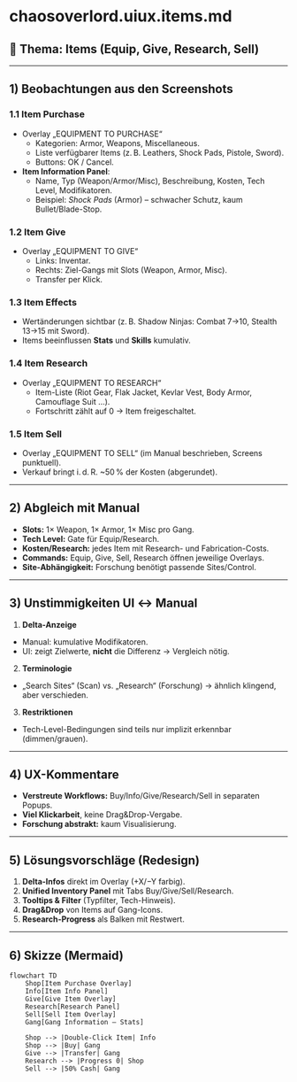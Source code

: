# chaosoverlord.uiux.items.md

## 📌 Thema: Items (Equip, Give, Research, Sell)

---

## 1) Beobachtungen aus den Screenshots

### 1.1 Item Purchase
- Overlay „EQUIPMENT TO PURCHASE“
  - Kategorien: Armor, Weapons, Miscellaneous.
  - Liste verfügbarer Items (z. B. Leathers, Shock Pads, Pistole, Sword).
  - Buttons: OK / Cancel.
- **Item Information Panel**:
  - Name, Typ (Weapon/Armor/Misc), Beschreibung, Kosten, Tech Level, Modifikatoren.
  - Beispiel: *Shock Pads* (Armor) – schwacher Schutz, kaum Bullet/Blade-Stop.

### 1.2 Item Give
- Overlay „EQUIPMENT TO GIVE“
  - Links: Inventar.
  - Rechts: Ziel-Gangs mit Slots (Weapon, Armor, Misc).
  - Transfer per Klick.

### 1.3 Item Effects
- Wertänderungen sichtbar (z. B. Shadow Ninjas: Combat 7→10, Stealth 13→15 mit Sword).
- Items beeinflussen **Stats** und **Skills** kumulativ.

### 1.4 Item Research
- Overlay „EQUIPMENT TO RESEARCH“
  - Item-Liste (Riot Gear, Flak Jacket, Kevlar Vest, Body Armor, Camouflage Suit …).
  - Fortschritt zählt auf 0 → Item freigeschaltet.

### 1.5 Item Sell
- Overlay „EQUIPMENT TO SELL“ (im Manual beschrieben, Screens punktuell).
- Verkauf bringt i. d. R. ~50 % der Kosten (abgerundet).

---

## 2) Abgleich mit Manual

- **Slots:** 1× Weapon, 1× Armor, 1× Misc pro Gang.
- **Tech Level:** Gate für Equip/Research.
- **Kosten/Research:** jedes Item mit Research- und Fabrication-Costs.
- **Commands:** Equip, Give, Sell, Research öffnen jeweilige Overlays.
- **Site-Abhängigkeit:** Forschung benötigt passende Sites/Control.

---

## 3) Unstimmigkeiten UI ↔ Manual

1) **Delta-Anzeige**
- Manual: kumulative Modifikatoren.
- UI: zeigt Zielwerte, **nicht** die Differenz → Vergleich nötig.

2) **Terminologie**
- „Search Sites“ (Scan) vs. „Research“ (Forschung) → ähnlich klingend, aber verschieden.

3) **Restriktionen**
- Tech-Level-Bedingungen sind teils nur implizit erkennbar (dimmen/grauen).

---

## 4) UX-Kommentare
- **Verstreute Workflows:** Buy/Info/Give/Research/Sell in separaten Popups.
- **Viel Klickarbeit**, keine Drag&Drop-Vergabe.
- **Forschung abstrakt:** kaum Visualisierung.

---

## 5) Lösungsvorschläge (Redesign)

1) **Delta-Infos** direkt im Overlay (+X/−Y farbig).
2) **Unified Inventory Panel** mit Tabs Buy/Give/Sell/Research.
3) **Tooltips & Filter** (Typfilter, Tech-Hinweis).
4) **Drag&Drop** von Items auf Gang-Icons.
5) **Research-Progress** als Balken mit Restwert.

---

## 6) Skizze (Mermaid)

```mermaid
flowchart TD
    Shop[Item Purchase Overlay]
    Info[Item Info Panel]
    Give[Give Item Overlay]
    Research[Research Panel]
    Sell[Sell Item Overlay]
    Gang[Gang Information – Stats]

    Shop --> |Double-Click Item| Info
    Shop --> |Buy| Gang
    Give --> |Transfer| Gang
    Research --> |Progress 0| Shop
    Sell --> |50% Cash| Gang
```

